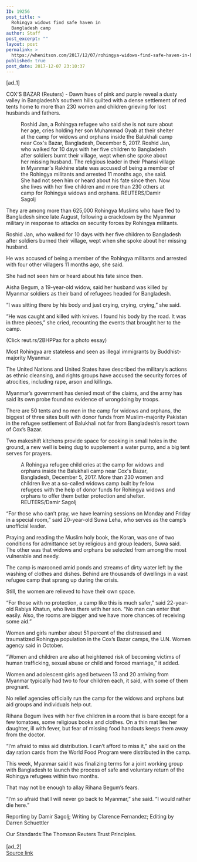 ```yaml
---
ID: 19256
post_title: >
  Rohingya widows find safe haven in
  Bangladesh camp
author: Staff
post_excerpt: ""
layout: post
permalink: >
  https://whenitson.com/2017/12/07/rohingya-widows-find-safe-haven-in-bangladesh-camp/
published: true
post_date: 2017-12-07 23:10:37
---
```

 [ad_1]
<br><div data-reactid="34"><p data-reactid="35">COX‘S BAZAR (Reuters) - Dawn hues of pink and purple reveal a dusty valley in Bangladesh’s southern hills quilted with a dense settlement of red tents home to more than 230 women and children grieving for lost husbands and fathers. </p><div class="PrimaryAsset_container_2pnvl" data-reactid="36"><div class="Image_container_1tVQo" data-reactid="37"><figure tabindex="-1" data-reactid="38"/><figcaption data-reactid="41"><span class="Image_caption_KoNH1" data-reactid="42">Roshid Jan, a Rohingya refugee who said she is not sure about her age, cries holding her son Muhammad Gyab at their shelter at the camp for widows and orphans inside the Balukhali camp near Cox's Bazar, Bangladesh, December 5, 2017. Roshid Jan, who walked for 10 days with her five children to Bangladesh after soldiers burnt their village, wept when she spoke about her missing husband. The religious leader in their Phansi village in Myanmar's Rakhine state was accused of being a member of the Rohingya militants and arrested 11 months ago, she said. She had not seen him or heard about his fate since then. Now she lives with her five children and more than 230 others at camp for Rohingya widows and orphans. REUTERS/Damir Sagolj   </span></figcaption></div></div><p data-reactid="43">They are among more than 625,000 Rohingya Muslims who have fled to Bangladesh since late August, following a crackdown by the Myanmar military in response to attacks on security forces by Rohingya militants.  </p><p data-reactid="44">Roshid Jan, who walked for 10 days with her five children to Bangladesh after soldiers burned their village, wept when she spoke about her missing husband. </p><p data-reactid="45">He was accused of being a member of the Rohingya militants and arrested with four other villagers 11 months ago, she said. </p><p data-reactid="46">She had not seen him or heard about his fate since then.  </p><p data-reactid="47">Aisha Begum, a 19-year-old widow, said her husband was killed by Myanmar soldiers as their band of refugees headed for Bangladesh.  </p><p data-reactid="48">“I was sitting there by his body and just crying, crying, crying,” she said.  </p><p data-reactid="49">“He was caught and killed with knives. I found his body by the road. It was in three pieces,” she cried, recounting the events that brought her to the camp.  </p><p data-reactid="50">(Click reut.rs/2BHPPax for a photo essay) </p><p data-reactid="51">Most Rohingya are stateless and seen as illegal immigrants by Buddhist-majority Myanmar.  </p><p data-reactid="52">The United Nations and United States have described the military’s actions as ethnic cleansing, and rights groups have accused the security forces of atrocities, including rape, arson and killings. </p><p data-reactid="53">Myanmar’s government has denied most of the claims, and the army has said its own probe found no evidence of wrongdoing by troops. </p><p data-reactid="54">There are 50 tents and no men in the camp for widows and orphans, the biggest of three sites built with donor funds from Muslim-majority Pakistan in the refugee settlement of Balukhali not far from Bangladesh’s resort town of Cox’s Bazar. </p><p data-reactid="55">Two makeshift kitchens provide space for cooking in small holes in the ground, a new well is being dug to supplement a water pump, and a big tent serves for prayers. </p><div class="Image_container_1tVQo" data-reactid="56"><figure tabindex="-1" data-reactid="57"/><figcaption data-reactid="60"><span class="Image_caption_KoNH1" data-reactid="61">A Rohingya refugee child cries at the camp for widows and orphans inside the Balukhali camp near Cox's Bazar, Bangladesh, December 5, 2017. More than 230 women and children live at a so-called widows camp built by fellow refugees with the help of donor funds for Rohingya widows and orphans to offer them better protection and shelter. REUTERS/Damir Sagolj      </span></figcaption></div><p data-reactid="62">“For those who can’t pray, we have learning sessions on Monday and Friday in a special room,” said 20-year-old Suwa Leha, who serves as the camp’s unofficial leader. </p><p data-reactid="63">Praying and reading the Muslim holy book, the Koran, was one of two conditions for admittance set by religious and group leaders, Suwa said. The other was that widows and orphans be selected from among the most vulnerable and needy. </p><p data-reactid="64">The camp is marooned amid ponds and streams of dirty water  left by the washing of clothes and dishes. Behind are thousands of dwellings in a vast refugee camp that sprang up during the crisis. </p><p data-reactid="65">Still, the women are relieved to have their own space. </p><p data-reactid="77">“For those with no protection, a camp like this is much safer,” said 22-year-old Rabiya Khatun, who lives there with her son. “No man can enter that easily. Also, the rooms are bigger and we have more chances of receiving some aid.” </p><p data-reactid="78">Women and girls number about 51 percent of the distressed and traumatized Rohingya population in the Cox’s Bazar camps, the U.N. Women agency said in October. </p><p data-reactid="79">“Women and children are also at heightened risk of becoming victims of human trafficking, sexual abuse or child and forced marriage,” it added. </p><p data-reactid="80">Women and adolescent girls aged between 13 and 20 arriving from Myanmar typically had two to four children each, it said, with some of them pregnant. </p><p data-reactid="81">No relief agencies officially run the camp for the widows and orphans but aid groups and individuals help out. </p><p data-reactid="82">Rihana Begum lives with her five children in a room that is bare except for a few tomatoes, some religious books and clothes. On a thin mat lies her daughter, ill with fever, but fear of missing food handouts keeps them away from the doctor.   </p><p data-reactid="83">“I‘m afraid to miss aid distribution. I can’t afford to miss it,” she said on the day ration cards from the World Food Program were distributed in the camp. </p><p data-reactid="84">This week, Myanmar said it was finalizing terms for a joint working group with Bangladesh to launch the process of safe and voluntary return of the Rohingya refugees within two months. </p><p data-reactid="85">That may not be enough to allay Rihana Begum’s fears. </p><p data-reactid="86">“I‘m so afraid that I will never go back to Myanmar,” she said. “I would rather die here.” </p><div class="Attribution_attribution_o4ojT" data-reactid="87"><p class="Attribution_content_27_rw" data-reactid="88">Reporting by Damir Sagolj; Writing by Clarence Fernandez; Editing by Darren Schuettler</p></div><div class="ArticleBody_trustBadgeContainer_1_iEv" data-reactid="89"><span class="ArticleBody_trustBadgeTitle_3xFqc" data-reactid="90">Our Standards:</span><span class="trustBadgeUrl" data-reactid="91">The Thomson Reuters Trust Principles.</span></div></div>
<br>[ad_2]
<br><a href="http://feeds.reuters.com/~r/Reuters/worldNews/~3/AES_rt9cgsw/rohingya-widows-find-safe-haven-in-bangladesh-camp-idUSKBN1E136I">Source link </a>